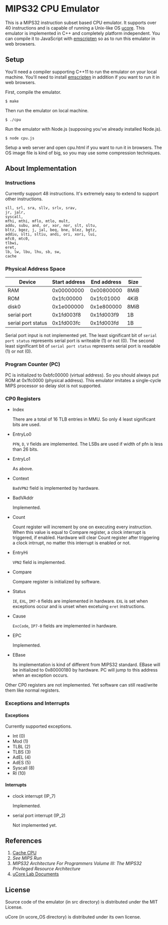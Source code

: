 # MIPS32 CPU Emulator

This is a MIPS32 instruction subset based CPU emulator. It supports over 40 instructions and is capable of running a Unix-like OS [ucore](https://github.com/chyyuu/ucore_os_lab). This emulator is implemented in C++ and completely platform independent. You can compile it to JavaScript with [emscripten](http://emscripten.org) so as to run this emulator in web browsers. 


## Setup

You'll need a compiler supporting C++11 to run the emulator on your local 
machine. 
You'll need to install [emscripten](http://emscripten.org) in addition if you want to run it in web browsers. 

First, compile the emulator. 

```
$ make
```

Then run the emulator on local machine. 

```
$ ./cpu
```

Run the emulator with Node.js (supposing you've already installed Node.js). 

```
$ node cpu.js
```

Setup a web server and open cpu.html if you want to run it in browsers. 
The OS image file is kind of big, so you may use some compression techniques. 

## About Implementation

### Instructions
Currently support 48 instructions. It's extremely easy to extend to support other instructions. 

```
sll, srl, sra, sllv, srlv, srav, 
jr, jalr, 
syscall, 
mfhi, mthi, mflo, mtlo, mult, 
addu, subu, and, or, xor, nor, slt, sltu, 
bltz, bgez, j, jal, beq, bne, blez, bgtz, 
addiu, slti, sltiu, andi, ori, xori, lui, 
mfc0, mtc0, 
tlbwi, 
eret, 
lb, lw, lbu, lhu, sb, sw, 
cache
```

### Physical Address Space
Device             | Start address | End address | Size
-------------------|---------------|-------------|-----
RAM                | 0x00000000    | 0x00800000  | 8MiB
ROM                | 0x1fc00000    | 0x1fc01000  | 4KiB
disk0              | 0x1e000000    | 0x1e800000  | 8MiB
serial port        | 0x1fd003f8    | 0x1fd003f9  | 1B
serial port status | 0x1fd003fc    | 0x1fd003fd  | 1B

Serial port input is not implemented yet. 
The least significant bit of `serial port status` represents serial port is writeable (1) or not (0).
The second least significant bit of `serial port status` represents serial port is readable (1) or not (0).

### Program Counter (PC)
PC is initialized to 0xbfc00000 (virtual address). So you should always put ROM at 0x1fc0000 (physical address). This emulator imitates a single-cycle MIPS processor so delay slot is not supported. 

### CP0 Registers

* Index

    There are a total of 16 TLB entries in MMU. So only 4 least significant bits are used. 
    
* EntryLo0

    `PFN`, `D`, `V` fields are implemented. The LSBs are used if width of pfn is less than 26 bits. 
    
* EntryLo1

    As above. 
    
* Context

    `BadVPN2` field is implemented by hardware. 
    
* BadVAddr

    Implemented. 

* Count

    Count register will increment by one on executing every instruction. 
When this value is equal to Compare register, 
a clock interrupt is triggered, if enabled. 
Hardware will clear Count register after triggering a clock intrrupt,
no matter this interrupt is enabled or not. 

* EntryHi
    
    `VPN2` field is implemented. 

* Compare
    
    Compare register is initialized by software. 

* Status

    `IE`, `EXL`, `IM7-0` fields are implemented in hardware. 
`EXL` is set when exceptions occur and is unset when excetuing `eret` instructions. 

* Cause

    `ExcCode`, `IP7-0` fields are implemented in hardware. 

* EPC

    Implemented. 

* EBase

    Its implementation is kind of different from MIPS32 standard.
EBase will be initialized to 0x80000180 by hardware. 
PC will jump to this address when an exception occurs. 

Other CP0 registers are not implemented. Yet software can still read/write them like normal registers. 


### Exceptions and Interrupts

#### Exceptions
Currently supported exceptions. 

* Int (0)
* Mod (1)
* TLBL (2)
* TLBS (3)
* AdEL (4)
* AdES (5)
* Syscall (8)
* RI (10)

#### Interrupts
* clock interrupt (IP_7)

    Implemented.
    
* serial port interrupt (IP_2)
    
    Not implemented yet. 

## References

1. [Cache CPU](https://github.com/JamisHoo/Cache-CPU)
2. *See MIPS Run*
3. *MIPS32 Architecture For Programmers Volume III: The MIPS32 Privileged Resource Architecture*
4. [uCore Lab Documents](https://www.gitbook.com/book/objectkuan/ucore-docs/details)

## License

Source code of the emulator (in src directory) is distributed under the MIT License. 

uCore (in ucore_OS directory) is distributed under its own license. 